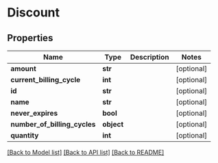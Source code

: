 # Discount

## Properties
Name | Type | Description | Notes
------------ | ------------- | ------------- | -------------
**amount** | **str** |  | [optional] 
**current_billing_cycle** | **int** |  | [optional] 
**id** | **str** |  | [optional] 
**name** | **str** |  | [optional] 
**never_expires** | **bool** |  | [optional] 
**number_of_billing_cycles** | **object** |  | [optional] 
**quantity** | **int** |  | [optional] 

[[Back to Model list]](../README.md#documentation-for-models) [[Back to API list]](../README.md#documentation-for-api-endpoints) [[Back to README]](../README.md)

